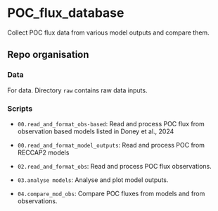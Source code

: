 # POC_flux_database

Collect POC flux data from various model outputs and compare them.

## Repo organisation

### Data

For data. Directory `raw` contains raw data inputs.

### Scripts

-   `00.read_and_format_obs-based`: Read and process POC flux from observation based models listed in Doney et al., 2024

-   `00.read_and_format_model_outputs`: Read and process POC from RECCAP2 models

-   `02.read_and_format_obs`: Read and process POC flux observations.

-   `03.analyse models`: Analyse and plot model outputs.

-   `04.compare_mod_obs`: Compare POC fluxes from models and from observations.
